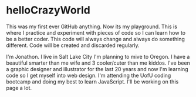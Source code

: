 # helloCrazyWorld
This was my first ever GitHub anything. Now its my playground. This is where I practice and experiment with pieces of code so I can learn how to be a better coder. This code will always change and always do something different. Code will be created and discarded regularly.

I'm Jonathon. I live in Salt Lake City I'm planning to mive to Oregon. I have a beautiful smarter than me wife and 3 cooler/cuter than me kiddos. I've been a graphic designer and illustrator for the last 20 years and now I'm learning code so I get myself into web design. I'm attending the UofU coding bootcamp and doing my best to learn JavaScript. I'll be working on this page a lot.
